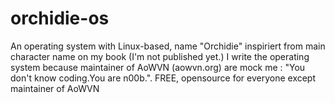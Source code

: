 # orchidie-os
An operating system with Linux-based, name "Orchidie" inspiriert from main character name on my book (I'm not published yet.) I write the operating system because maintainer of AoWVN (aowvn.org) are mock me : "You don't know coding.You are n00b.". FREE, opensource for everyone except maintainer of AoWVN
